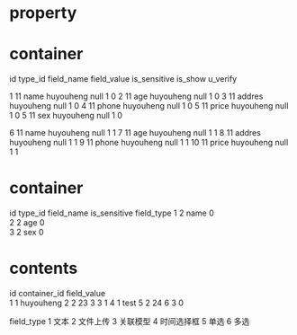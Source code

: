 # property

# container
id type_id field_name field_value is_sensitive is_show u_verify

 1     11     name      huyouheng     null    1          0
 2     11     age      huyouheng     null    1          0
 3     11     addres      huyouheng     null    1          0
 4     11     phone      huyouheng     null    1          0
 5     11     price      huyouheng     null    1          0
 5     11     sex      huyouheng     null    1          0


 6     11     name      huyouheng     null    1          1
 7     11     age      huyouheng     null    1          1
 8     11     addres      huyouheng     null    1          1
 9     11     phone      huyouheng     null    1          1
 10     11     price      huyouheng     null    1          1


# container
id type_id field_name  is_sensitive field_type 
 1    2       name        0        
 2    2       age         0        
 3    2       sex         0        

# contents
id container_id field_value  
1     1          huyouheng
2     2             23
3     3             1
4     1          test
5     2             24
6     3             0


field_type 
    1 文本
    2 文件上传
    3 关联模型
    4 时间选择框
    5 单选
    6 多选